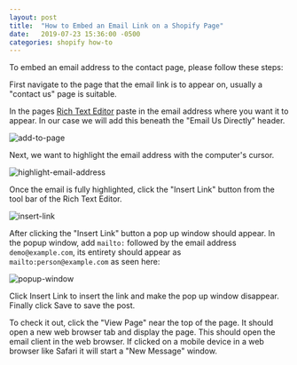 ```yaml
---
layout: post
title:  "How to Embed an Email Link on a Shopify Page"
date:   2019-07-23 15:36:00 -0500
categories: shopify how-to
---
```


To embed an email address to the contact page, please follow these steps: 

First navigate to the page that the email link is to appear on, usually a "contact us" page is suitable. 

In the pages [Rich Text Editor](https://help.shopify.com/en/manual/productivity-tools/rich-text-editor) paste in the email address where you want it to appear. In our case we will add this beneath the "Email Us Directly" header.

![add-to-page](https://user-images.githubusercontent.com/9139991/61753920-1f5ab180-ad7f-11e9-98f9-7019b8f7733d.png)

Next, we want to highlight the email address with the computer's cursor.

![highlight-email-address](https://user-images.githubusercontent.com/9139991/61753927-284b8300-ad7f-11e9-9330-3eec158ba778.png)

Once the email is fully highlighted, click the "Insert Link" button from the tool bar of the Rich Text Editor.

![insert-link](https://user-images.githubusercontent.com/9139991/61754014-7791b380-ad7f-11e9-9b53-6e7f10de0c3c.png)

After clicking the "Insert Link" button a pop up window should appear. In the popup window, add `mailto:` followed by the email address `demo@example.com`, its entirety should appear as `mailto:person@example.com` as seen here: 

![popup-window](https://user-images.githubusercontent.com/9139991/61754080-b6276e00-ad7f-11e9-9bc0-b240609f03ff.png)

Click Insert Link to insert the link and make the pop up window disappear. Finally click Save to save the post. 

To check it out, click the "View Page" near the top of the page. It should open a new web browser tab and display the page. This should open the email client in the web browser. If clicked on a mobile device in a web browser like Safari it will start a "New Message" window.